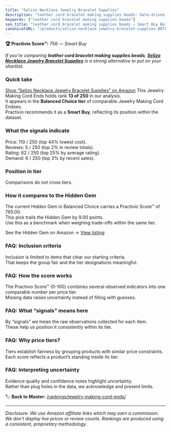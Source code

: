 ```yaml
---
title: "Selizo Necklace Jewelry Bracelet Supplies"
description: "leather cord bracelet making supplies beads: Data-driven within Balanced Choice ranking using the Practivio Score™. Positioned by quality, value, demand, finda…"
keywords: ["leather cord bracelet making supplies beads"]
seo_title: "leather cord bracelet making supplies beads — Smart Buy Balanced Choice (2025)"
canonicalURL: "/products/selizo-necklace-jewelry-bracelet-supplies-B07LBLJR55/"
---
```


**🏆 Practivio Score™:** 756 — _Smart Buy_


*If you're comparing **leather cord bracelet making supplies beads**, **[Selizo Necklace Jewelry Bracelet Supplies](https://www.amazon.com/dp/B07LBLJR55?tag=practivio-20)** is a strong alternative to put on your shortlist.*
### Quick take
[Shop “Selizo Necklace Jewelry Bracelet Supplies” on Amazon](https://www.amazon.com/dp/B07LBLJR55?tag=practivio-20)
This Jewelry Making Cord Ends holds rank **13 of 250** in our analysis.  
It appears in the **Balanced Choice tier** of comparable Jewelry Making Cord Endses.  
Practivio recommends it as a **Smart Buy**, reflecting its position within the dataset.

### What the signals indicate
Price: 110 / 250 (top 44% lowest cost).  
Reviews: 5 / 250 (top 2% in review totals).  
Rating: 62 / 250 (top 25% by average rating).  
Demand: 6 / 250 (top 3% by recent sales).

### Position in tier
Comparisons do not cross tiers.

### How it compares to the Hidden Gem
The current Hidden Gem in Balanced Choice carries a Practivio Score™ of 765.00.  
This pick trails the Hidden Gem by 9.00 points.  
Use this as a benchmark when weighing trade-offs within the same tier.  

See the Hidden Gem on Amazon → [View listing](https://www.amazon.com/dp/B09V4YW3FH?tag=practivio-20)

### FAQ: Inclusion criteria
Inclusion is limited to items that clear our starting criteria.  
That keeps the group fair and the tier designations meaningful.

### FAQ: How the score works
The Practivio Score™ (0–100) combines several observed indicators into one comparable number per price tier.  
Missing data raises uncertainty instead of filling with guesses.

### FAQ: What “signals” means here
By “signals” we mean the raw observations collected for each item.  
These help us position it consistently within its tier.

### FAQ: Why price tiers?
Tiers establish fairness by grouping products with similar price constraints.  
Each score reflects a product’s standing inside its tier.

### FAQ: Interpreting uncertainty
Evidence quality and confidence notes highlight uncertainty.  
Rather than plug holes in the data, we acknowledge and present limits.


🏷️ **Back to Master:** [/rankings/jewelry-making-cord-ends/](/rankings/jewelry-making-cord-ends/)

---
_Disclosure: We use Amazon affiliate links which may earn a commission. We don’t display live prices or review counts. Rankings are produced using a consistent, proprietary methodology._
